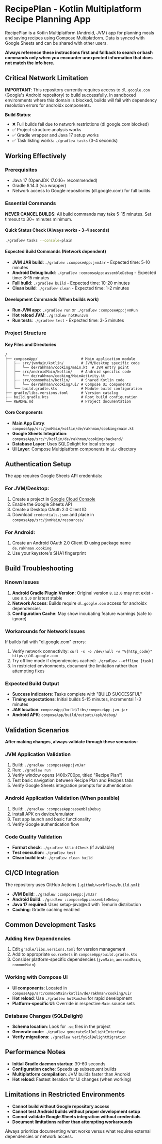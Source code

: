 # RecipePlan - Kotlin Multiplatform Recipe Planning App

RecipePlan is a Kotlin Multiplatform (Android, JVM) app for planning meals and saving recipes using Compose Multiplatform. Data is synced with Google Sheets and can be shared with other users.

**Always reference these instructions first and fallback to search or bash commands only when you encounter unexpected information that does not match the info here.**

## Critical Network Limitation

**IMPORTANT**: This repository currently requires access to `dl.google.com` (Google's Android repository) to build successfully. In sandboxed environments where this domain is blocked, builds will fail with dependency resolution errors for androidx components.

**Build Status**: 
- ❌ Full builds fail due to network restrictions (dl.google.com blocked)
- ✅ Project structure analysis works
- ✅ Gradle wrapper and Java 17 setup works
- ✅ Task listing works: `./gradlew tasks` (3-4 seconds)

## Working Effectively

### Prerequisites
- Java 17 (OpenJDK 17.0.16+ recommended)
- Gradle 8.14.3 (via wrapper)
- Network access to Google repositories (dl.google.com) for full builds

### Essential Commands

**NEVER CANCEL BUILDS**: All build commands may take 5-15 minutes. Set timeout to 30+ minutes minimum.

#### Quick Status Check (Always works - 3-4 seconds)
```bash
./gradlew tasks --console=plain
```

#### Expected Build Commands (Network dependent)
- **JVM JAR build**: `./gradlew :composeApp:jvmJar` - Expected time: 5-10 minutes
- **Android Debug build**: `./gradlew :composeApp:assembleDebug` - Expected time: 8-15 minutes  
- **Full build**: `./gradlew build` - Expected time: 10-20 minutes
- **Clean build**: `./gradlew clean` - Expected time: 1-2 minutes

#### Development Commands (When builds work)
- **Run JVM app**: `./gradlew run` or `./gradlew :composeApp:jvmRun`
- **Hot reload JVM**: `./gradlew hotRunJvm` 
- **Run tests**: `./gradlew test` - Expected time: 3-5 minutes

### Project Structure

#### Key Files and Directories
```
/
├── composeApp/                    # Main application module
│   ├── src/jvmMain/kotlin/        # JVM/Desktop specific code
│   │   └── de/rakhman/cooking/main.kt  # JVM entry point
│   ├── src/androidMain/kotlin/    # Android specific code
│   │   └── de/rakhman/cooking/MainActivity.kt
│   ├── src/commonMain/kotlin/     # Shared Kotlin code
│   │   └── de/rakhman/cooking/ui/ # Compose UI components
│   └── build.gradle.kts           # Module build configuration
├── gradle/libs.versions.toml      # Version catalog
├── build.gradle.kts               # Root build configuration
└── README.md                      # Project documentation
```

#### Core Components
- **Main App Entry**: `composeApp/src/jvmMain/kotlin/de/rakhman/cooking/main.kt`
- **Google Sheets Integration**: `composeApp/src/*/kotlin/de/rakhman/cooking/backend/`
- **Database Layer**: Uses SQLDelight for local storage
- **UI Layer**: Compose Multiplatform components in `ui/` directory

## Authentication Setup

The app requires Google Sheets API credentials:

### For JVM/Desktop:
1. Create a project in [Google Cloud Console](https://console.cloud.google.com)
2. Enable the Google Sheets API
3. Create a Desktop OAuth 2.0 Client ID
4. Download `credentials.json` and place in `composeApp/src/jvmMain/resources/`

### For Android:
1. Create an Android OAuth 2.0 Client ID using package name `de.rakhman.cooking`
2. Use your keystore's SHA1 fingerprint

## Build Troubleshooting

### Known Issues
1. **Android Gradle Plugin Version**: Original version `8.12.0` may not exist - use `8.5.0` or latest stable
2. **Network Access**: Builds require `dl.google.com` access for androidx dependencies
3. **Configuration Cache**: May show incubating feature warnings (safe to ignore)

### Workarounds for Network Issues
If builds fail with "dl.google.com" errors:
1. Verify network connectivity: `curl -s -o /dev/null -w "%{http_code}" https://dl.google.com`
2. Try offline mode if dependencies cached: `./gradlew --offline [task]`
3. In restricted environments, document the limitation rather than attempting fixes

### Expected Build Output
- **Success indicators**: Tasks complete with "BUILD SUCCESSFUL"
- **Timing expectations**: Initial builds 5-15 minutes, incremental 1-3 minutes
- **JAR location**: `composeApp/build/libs/composeApp-jvm.jar`
- **Android APK**: `composeApp/build/outputs/apk/debug/`

## Validation Scenarios

**After making changes, always validate through these scenarios:**

### JVM Application Validation
1. Build: `./gradlew :composeApp:jvmJar` 
2. Run: `./gradlew run`
3. Verify window opens (400x700px, titled "Recipe Plan")
4. Test basic navigation between Recipe Plan and Recipes tabs
5. Verify Google Sheets integration prompts for authentication

### Android Application Validation (When possible)
1. Build: `./gradlew :composeApp:assembleDebug`
2. Install APK on device/emulator
3. Test app launch and basic functionality
4. Verify Google authentication flow

### Code Quality Validation
- **Format check**: `./gradlew ktlintCheck` (if available)
- **Test execution**: `./gradlew test`
- **Clean build test**: `./gradlew clean build`

## CI/CD Integration

The repository uses GitHub Actions (`.github/workflows/build.yml`):
- **JVM Build**: `./gradlew :composeApp:jvmJar`
- **Android Build**: `./gradlew :composeApp:assembleDebug`
- **Java 17 required**: Uses setup-java@v4 with Temurin distribution
- **Caching**: Gradle caching enabled

## Common Development Tasks

### Adding New Dependencies
1. Edit `gradle/libs.versions.toml` for version management
2. Add to appropriate `sourceSets` in `composeApp/build.gradle.kts`
3. Consider platform-specific dependencies (`jvmMain`, `androidMain`, `commonMain`)

### Working with Compose UI
- **UI components**: Located in `composeApp/src/commonMain/kotlin/de/rakhman/cooking/ui/`
- **Hot reload**: Use `./gradlew hotRunJvm` for rapid development
- **Platform-specific UI**: Override in respective `Main` source sets

### Database Changes (SQLDelight)
- **Schema location**: Look for `.sq` files in the project
- **Generate code**: `./gradlew generateSqlDelightInterface`
- **Verify migrations**: `./gradlew verifySqlDelightMigration`

## Performance Notes

- **Initial Gradle daemon startup**: 30-60 seconds
- **Configuration cache**: Speeds up subsequent builds
- **Multiplatform compilation**: JVM builds faster than Android
- **Hot reload**: Fastest iteration for UI changes (when working)

## Limitations in Restricted Environments

- **Cannot build without Google repository access**
- **Cannot test Android builds without proper development setup**
- **Cannot validate Google Sheets integration without credentials**
- **Document limitations rather than attempting workarounds**

Always prioritize documenting what works versus what requires external dependencies or network access.